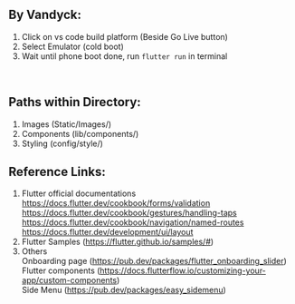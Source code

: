 ## By Vandyck: 
1. Click on vs code build platform (Beside Go Live button)
2. Select Emulator (cold boot)
3. Wait until phone boot done, run `flutter run` in terminal 
</br>

## Paths within Directory:
1. Images (Static/Images/)
2. Components (lib/components/)
3. Styling (config/style/)

## Reference Links:
1. Flutter official documentations
    https://docs.flutter.dev/cookbook/forms/validation
    https://docs.flutter.dev/cookbook/gestures/handling-taps
    https://docs.flutter.dev/cookbook/navigation/named-routes
    https://docs.flutter.dev/development/ui/layout
2. Flutter Samples (https://flutter.github.io/samples/#)
3. Others </br>
    Onboarding page (https://pub.dev/packages/flutter_onboarding_slider) </br>
    Flutter components (https://docs.flutterflow.io/customizing-your-app/custom-components)</br>
    Side Menu (https://pub.dev/packages/easy_sidemenu)